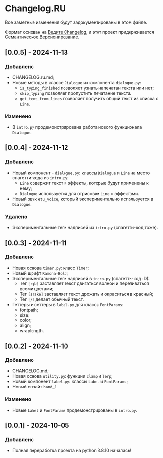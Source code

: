 # Changelog.RU
Все заметные изменения будут задокументированы в этом файле.

Формат основан на [Ведите Changelog](https://keepachangelog.com/ru/1.0.0/),
и этот проект придерживается [Семантическое Версионирование](https://semver.org/lang/ru/spec/v2.0.0.html).

## [0.0.5] - 2024-11-13
### Добавлено
- CHANGELOG.ru.md;
- Новые методы в классе `Dialogue` из компонента `dialogue.py`:
  - `is_typing_finished` позволяет узнать напечатан текста или нет;
  - `skip_typing` позволяет пропустить печатание текста.
  - `get_text_from_lines` позволяет получить общий текст из списка с `Line`.

### Изменено
- В `intro.py` продемонстрирована работа нового функционала `Dialogue`.

## [0.0.4] - 2024-11-12
### Добавлено
- Новый компонент - `dialogue.py`: классы `Dialogue` и `Line` на место спагетти-кода из `intro.py`:
  - `Line` содержит текст и эффекты, которые будут применены к нему;
  - `Dialogue` используется для отрисовки `Line` с эффектами.
- Новый звук `etu_voice`, который экспериментально используется в `Dialogue`.

### Удалено
- Экспериментальные теги надписей из `intro.py` (спагетти-код тоже).

## [0.0.3] - 2024-11-11
### Добавлено
- Новая основа `timer.py`: класс `Timer`;
- Новый шрифт `Ramona-Bold`;
- Экспериментальные теги надписей в `intro.py` (спагетти-код :D):
  - Тег `[rgb]` заставляет текст двигаться волной и переливаться всеми цветами;
  - Тег `[shake]` заставляет текст дрожать и окраситься в красный;
  - Тег `[/]` делает обычный текст.
- Геттеры и сеттеры в `label.py` для класса `FontParams`:
  - fontpath;
  - size;
  - color;
  - align;
  - wraplength.

## [0.0.2] - 2024-11-10
### Добавлено
- CHANGELOG.md;
- Новая основа `utility.py`: функции `clamp` и `lerp`;
- Новый компонент `label.py`: классы `Label` и `FontParams`;
- Новый спрайт `hand_1`.

### Изменено
- Новые `Label` и `FontParams` продемонстрированы в `intro.py`.

## [0.0.1] - 2024-10-05
### Добавлено
- Полная переработка проекта на python 3.8.10 началась!

